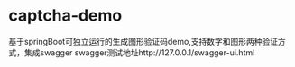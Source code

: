 # captcha-demo
基于springBoot可独立运行的生成图形验证码demo,支持数字和图形两种验证方式，集成swagger
swagger测试地址http://127.0.0.1/swagger-ui.html
